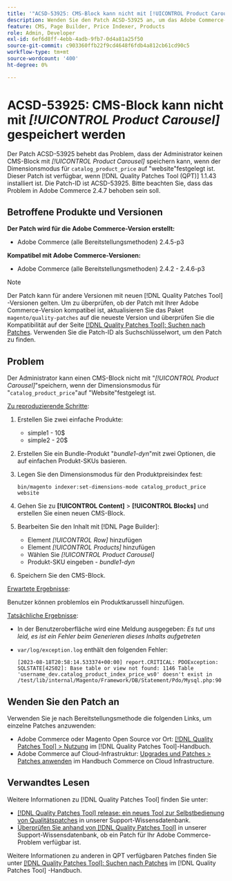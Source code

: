 ```yaml
---
title: '"ACSD-53925: CMS-Block kann nicht mit [!UICONTROL Product Carousel] gespeichert werden'
description: Wenden Sie den Patch ACSD-53925 an, um das Adobe Commerce-Problem zu beheben, bei dem der Administrator keinen CMS-Block mit dem Produktkarussell speichern kann, wenn der Dimensionsmodus für "catalog_product_price"auf "website"festgelegt ist.
feature: CMS, Page Builder, Price Indexer, Products
role: Admin, Developer
exl-id: 6ef6d8ff-4ebb-4adb-9fb7-0d4a81a25f50
source-git-commit: c903360ffb22f9cd4648f6fdb4a812cb61cd90c5
workflow-type: tm+mt
source-wordcount: '400'
ht-degree: 0%

---
```


# ACSD-53925: CMS-Block kann nicht mit *[!UICONTROL Product Carousel]* gespeichert werden

Der Patch ACSD-53925 behebt das Problem, dass der Administrator keinen CMS-Block mit *[!UICONTROL Product Carousel]* speichern kann, wenn der Dimensionsmodus für `catalog_product_price` auf &quot;website&quot;festgelegt ist. Dieser Patch ist verfügbar, wenn [!DNL Quality Patches Tool (QPT)] 1.1.43 installiert ist. Die Patch-ID ist ACSD-53925. Bitte beachten Sie, dass das Problem in Adobe Commerce 2.4.7 behoben sein soll.

## Betroffene Produkte und Versionen

**Der Patch wird für die Adobe Commerce-Version erstellt:**

* Adobe Commerce (alle Bereitstellungsmethoden) 2.4.5-p3

**Kompatibel mit Adobe Commerce-Versionen:**

* Adobe Commerce (alle Bereitstellungsmethoden) 2.4.2 - 2.4.6-p3

>[!NOTE]
>
>Der Patch kann für andere Versionen mit neuen [!DNL Quality Patches Tool] -Versionen gelten. Um zu überprüfen, ob der Patch mit Ihrer Adobe Commerce-Version kompatibel ist, aktualisieren Sie das Paket `magento/quality-patches` auf die neueste Version und überprüfen Sie die Kompatibilität auf der Seite [[!DNL Quality Patches Tool]: Suchen nach Patches](https://experienceleague.adobe.com/tools/commerce-quality-patches/index.html). Verwenden Sie die Patch-ID als Suchschlüsselwort, um den Patch zu finden.

## Problem

Der Administrator kann einen CMS-Block nicht mit &quot;*[!UICONTROL Product Carousel]*&quot;speichern, wenn der Dimensionsmodus für &quot;`catalog_product_price`&quot;auf &quot;Website&quot;festgelegt ist.

<u>Zu reproduzierende Schritte</u>:

1. Erstellen Sie zwei einfache Produkte:
   * simple1 - 10$
   * simple2 - 20$
1. Erstellen Sie ein Bundle-Produkt &quot;*bundle1-dyn*&quot;mit zwei Optionen, die auf einfachen Produkt-SKUs basieren.
1. Legen Sie den Dimensionsmodus für den Produktpreisindex fest:

   `bin/magento indexer:set-dimensions-mode catalog_product_price website`

1. Gehen Sie zu **[!UICONTROL Content]** > **[!UICONTROL Blocks]** und erstellen Sie einen neuen CMS-Block.
1. Bearbeiten Sie den Inhalt mit [!DNL Page Builder]:
   * Element *[!UICONTROL Row]* hinzufügen
   * Element *[!UICONTROL Products]* hinzufügen
   * Wählen Sie *[!UICONTROL Product Carousel]*
   * Produkt-SKU eingeben - *bundle1-dyn*
1. Speichern Sie den CMS-Block.

<u>Erwartete Ergebnisse</u>:

Benutzer können problemlos ein Produktkarussell hinzufügen.

<u>Tatsächliche Ergebnisse</u>:

* In der Benutzeroberfläche wird eine Meldung ausgegeben: *Es tut uns leid, es ist ein Fehler beim Generieren dieses Inhalts aufgetreten*
* `var/log/exception.log` enthält den folgenden Fehler:

  ```
  [2023-08-18T20:58:14.533374+00:00] report.CRITICAL: PDOException: SQLSTATE[42S02]: Base table or view not found: 1146 Table 'username_dev.catalog_product_index_price_ws0' doesn't exist in /test/lib/internal/Magento/Framework/DB/Statement/Pdo/Mysql.php:90
  ```

## Wenden Sie den Patch an

Verwenden Sie je nach Bereitstellungsmethode die folgenden Links, um einzelne Patches anzuwenden:

* Adobe Commerce oder Magento Open Source vor Ort: [[!DNL Quality Patches Tool] > Nutzung](https://experienceleague.adobe.com/docs/commerce-operations/tools/quality-patches-tool/usage.html) im [!DNL Quality Patches Tool]-Handbuch.
* Adobe Commerce auf Cloud-Infrastruktur: [Upgrades und Patches > Patches anwenden](https://experienceleague.adobe.com/docs/commerce-cloud-service/user-guide/develop/upgrade/apply-patches.html) im Handbuch Commerce on Cloud Infrastructure.

## Verwandtes Lesen

Weitere Informationen zu [!DNL Quality Patches Tool] finden Sie unter:

* [[!DNL Quality Patches Tool] release: ein neues Tool zur Selbstbedienung von Qualitätspatches](/help/announcements/adobe-commerce-announcements/magento-quality-patches-released-new-tool-to-self-serve-quality-patches.md) in unserer Support-Wissensdatenbank.
* [Überprüfen Sie anhand von  [!DNL Quality Patches Tool]](/help/support-tools/patches-available-in-qpt-tool/check-patch-for-magento-issue-with-magento-quality-patches.md) in unserer Support-Wissensdatenbank, ob ein Patch für Ihr Adobe Commerce-Problem verfügbar ist.

Weitere Informationen zu anderen in QPT verfügbaren Patches finden Sie unter [[!DNL Quality Patches Tool]: Suchen nach Patches](https://experienceleague.adobe.com/tools/commerce-quality-patches/index.html) im [!DNL Quality Patches Tool] -Handbuch.
